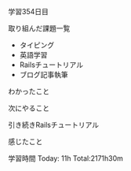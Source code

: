 学習354日目

取り組んだ課題一覧

- タイピング
- 英語学習
- Railsチュートリアル
- ブログ記事執筆

わかったこと

次にやること

引き続きRailsチュートリアル

感じたこと

学習時間 Today: 11h Total:2171h30m